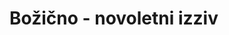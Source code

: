 # Božično - novoletni izziv
<!--
## Kaj?

V četrti domači nalogi boste naredili osnovne mehanizme verižne replikacije. Rešitev lahko nadgradite:

- dodate podporo za streženje bralnih zahtev iz poljubnih vozlišč v verigi (verzije zapisov in umazani bit)
- dodate nadzorno ravnino z enim procesom
  - zaznavanje odpovedi procesov s srčnim utripom
  - spreminjanje verige ob odpovedi ali dodajanju procesov
  - nemoteno streženje odjemalcev po spremembi verige
- nadzorno ravnino naredite odporno na napake
  - dodate še sodo število procesov
  - uporabite algoritem soglasja za določitev stanja verige (replikacija z voditeljem); procesi se morajo strinjati glede odpovedi procesov in sprememb v verigi
  - za algoritem soglasja lahko uporabite obstoječo kodo ali knjižnico

## Zakaj?

Seveda najprej zato, da mehanizme bolje razumete in da se še bolje spoznate z jezikom go.

Potem pa tudi zato, da se z dobro lastno rešitvijo delno ali v celoti izognete ustnemu izpitu. Če boste podprli samo kakšen del, boste v naprej lahko izbrali področje, iz katerega želite vprašanje (sistemi s skupnim pomnilnikom, sistemi s porazdeljenim pomnilnikom, grafični pospeševalniki).

## Kdaj?

Do želenega termina za ustni izpit vendar najkasneje do konca zimskega izpitnega obdobja.

## Kako?

Rešitev naložite na učilnico in jo predstavite profesorju.

-->